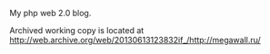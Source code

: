My php web 2.0 blog.

Archived working copy is located at http://web.archive.org/web/20130613123832if_/http://megawall.ru/
